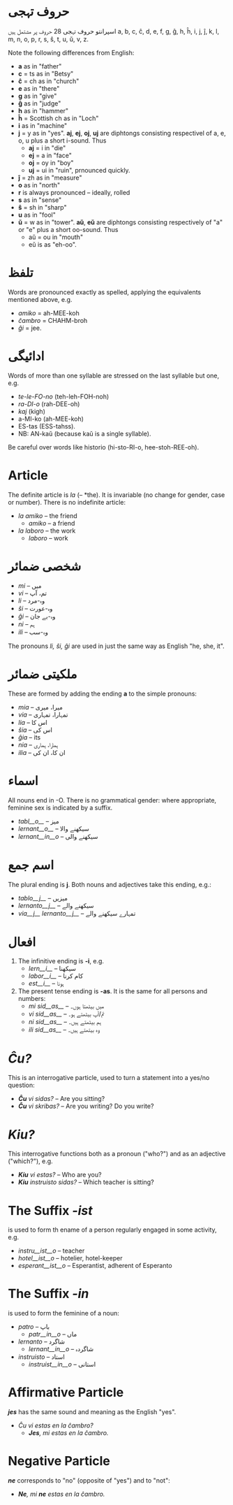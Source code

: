 # حروف تہجی

اسپرانتو حروف تہجی 28 حروف پر مشتمل ہیں
a, b, c, ĉ, d, e, f, g, ĝ, h, ĥ, i, j, ĵ, k, l, m, n, o, p, r, s, ŝ, t, u, ŭ, v, z.

Note the following differences from English:

- __a__ as in "father"
- __c__ = ts as in "Betsy"
- __ĉ__ = ch as in "church"
- __e__ as in "there"
- __g__ as in "give"
- __ĝ__ as in "judge"
- __h__ as in "hammer"
- __ĥ__ = Scottish ch as in "Loch"
- __i__ as in "machine"
- __j__ = y as in "yes". __aj__, __ej__, __oj__, __uj__ are diphtongs consisting respectivel of a, e, o, u plus a short i-sound. Thus
	- __aj__ = i in "die"
	- __ej__ = a in "face"
	- __oj__ = oy in "boy"
	- __uj__ = ui in "ruin", prnounced quickly.
- __ĵ__ = zh  as in "measure"
- __o__  as in "north"
- __r__ is always pronounced – ideally, rolled
- __s__ as in "sense"
- __ŝ__ = sh in "sharp"
- __u__ as in "fool"
- __ŭ__ = w as in "tower". __aŭ__, __eŭ__ are diphtongs consisting respectively of "a" or "e" plus a short oo-sound. Thus
	- aŭ = ou in "mouth"
	- eŭ is as "eh-oo".


# تلفظ

Words are pronounced exactly as spelled, applying the equivalents mentioned above, e.g.

- *amiko* = ah-MEE-koh
- *ĉambro* = CHAHM-broh
- *ĝi* = jee.

# ادائیگی

Words of more than one syllable are stressed on the last syllable but one, e.g.

- *te-le-FO-no* (teh-leh-FOH-noh)
- *ra-DI-o* (rah-DEE-oh)
- *kaj* (kigh)
- a-MI-ko (ah-MEE-koh)
- ES-tas (ESS-tahss).
- NB: AN-kaŭ (because kaŭ is a single syllable).

Be careful over words like historio (hi-sto-RI-o, hee-stoh-REE-oh).

# Article

The definite article is *la* (– *the). It is invariable (no change for gender, case or number). There is no indefinite article:

- *la amiko* – the friend
  - *amiko* – a friend
- *la laboro* – the work
  - *laboro* – work

# شخصی ضمائر

- *mi* – میں
- *vi* – تم، آپ
- *li* – وہ-مرد
- *ŝi* – وہ-عورت
- *ĝi* – وہ-بے جان
- *ni* – ہم
- *ili* – وہ-سب

The pronouns *li, ŝi, ĝi* are used in just the same way as English "he, she, it".

# ملکیتی ضمائر

These are formed by adding the ending __a__ to the simple pronouns:

- *mia* – میرا، میری
- *via* – تمہارا، تمہاری
- *lia* – اس کا
- *ŝia* – اس کی
- *ĝia* – its
- *nia* – ہمارا، ہماری
- *ilia* – ان کا، ان کی

# اسماء

All nouns end in -O. There is no grammatical gender: where appropriate, feminine sex is indicated by a suffix.

- *tabl__o__* – میز
- *lernant__o__* – سیکھنے والا
- *lernant__in__o* – سیکھنے والی

# اسم جمع

The plural ending is __j__. Both nouns and adjectives take this ending, e.g.:

- *tablo__j__* – میزیں
- *lernanto__j__* – سیکھنے والے
- *via__j__ lernanto__j__* – تمہارے سیکھنے والے

# افعال

1. The infinitive ending is __-i__, e.g.
   - *lern__i__* – سیکھنا
   - *labor__i__* – کام کرنا
   - *est__i__* – ہونا
2. The present tense ending is __-as__. It is the same for all persons and numbers:
   - *mi sid__as__* – میں بیٹھتا ہوں۔
   - *vi sid__as__* – تم/آپ بیٹھتے ہو۔
   - *ni sid__as__* – ہم بیٹھتے ہیں۔
   - *ili sid__as__* – وہ بیتھتے ہیں۔

# *Ĉu?*

This is an interrogative particle, used to turn a statement into a yes/no question:

- *__Ĉu__ vi sidas?* – Are you sitting?
- *__Ĉu__ vi skribas?* – Are you writing? Do you write?

# *Kiu?*

This interrogative functions both as a pronoun ("who?") and as an adjective ("which?"), e.g.

- *__Kiu__ vi estas?* – Who are you?
- *__Kiu__ instruisto sidas?* – Which teacher is sitting?


# The Suffix *-ist*

is used to form th ename of a person regularly engaged in some activity, e.g.


- *instru__ist__o* – teacher
- *hotel__ist__o* – hotelier, hotel-keeper
- *esperant__ist__o* – Esperantist, adherent of Esperanto


# The Suffix *-in*

is used to form the feminine of a noun:

- *patro* – باپ
    - *patr__in__o* – ماں
- *lernanto* – شاگرد
    - *lernant__in__o* – شاگردہ
- *instruisto* – استاد
    - *instruist__in__o* – استانی

# Affirmative Particle

*__jes__* has the same sound and meaning as the English "yes".

- *Ĉu vi estas en la ĉambro?* 
  - *__Jes__, mi estas en la ĉambro.* 

# Negative Particle

*__ne__* corresponds to "no" (opposite of "yes") and to "not":

- *__Ne__, mi __ne__ estas en la ĉambro.* 

